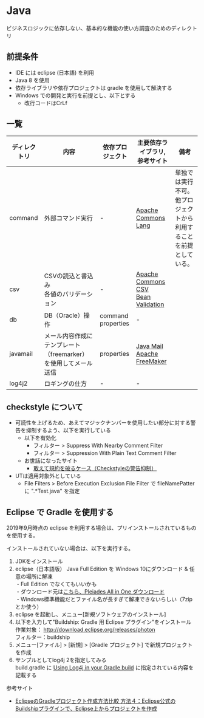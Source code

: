 # Java
ビジネスロジックに依存しない、基本的な機能の使い方調査のためのディレクトリ

## 前提条件
* IDE には eclipse (日本語) を利用
* Java 8 を使用
* 依存ライブラリや依存プロジェクトは gradle を使用して解決する
* Windows での開発と実行を前提とし、以下とする  
  * 改行コードはCrLf

## 一覧

| ディレクトリ | 内容                                         | 依存プロジェクト              | 主要依存ライブラリ, 参考サイト | 備考  |
| ------------ | -------------------------------------------- | ----------------------------- | ------------------------------ | ----- |
| command      | 外部コマンド実行                             | -                             | [Apache Commons Lang](https://commons.apache.org/proper/commons-lang/) | 単独では実行不可。他プロジェクトから利用することを前提としている。|
| csv          | CSVの読込と書込み <br> 各値のバリデーション  | -                             | [Apache Commons CSV](https://commons.apache.org/proper/commons-csv/) <br> [Bean Validation](https://beanvalidation.org/) ||
| db           | DB（Oracle）操作                             | command <br> properties       | -                              ||
| javamail     | メール内容作成にテンプレート（freemarker）を使用してメール送信 | properties  | [Java Mail](https://javaee.github.io/javamail/) <br> [Apache FreeMaker](https://freemarker.apache.org/)||
| log4j2       | ロギングの仕方                               | -                             | -                              ||

## checkstyle について

* 可読性を上げるため、あえてマジックナンバーを使用したい部分に対する警告を抑制するよう、以下を実行している
  * 以下を有効化
    * フィルター > Suppress With Nearby Comment Filter
    * フィルター > Suppression With Plain Text Comment Filter
  * お世話になったサイト
    * [敢えて規約を破るケース（Checkstyleの警告抑制）](http://daisuke-m.hatenablog.com/entry/20090914/1252946741)
* UTは適用対象外としている
  * File Filters > Before Execution Exclusion File Filter で fileNamePatter に ".*Test.java" を指定

## Eclipse で Gradle を使用する

2019年9月時点の eclipse を利用する場合は、プリインストールされているものを使用する。  

インストールされていない場合は、以下を実行する。  

1. JDKをインストール
1. eclipse（日本語版） Java Full Edition を Windows 10にダウンロード & 任意の場所に解凍  
  ・Full Edition でなくてもいいかも  
  ・ダウンロード元は[こちら、Pleiades All in One ダウンロード](https://mergedoc.osdn.jp/)  
  ・Windows標準機能だとファイル名が長すぎて解凍できないらしい（7zipとか使う）
1. eclipse を起動し、メニュー[新規ソフトウェアのインストール]
1. 以下を入力して"Buildship: Gradle 用 Eclipse プラグイン"をインストール  
  作業対象： http://download.eclipse.org/releases/photon   
  フィルター：buildship  
1. メニュー[ファイル] > [新規] > [Gradle プロジェクト] で新規プロジェクトを作成  
1. サンプルとしてlog4j 2を指定してみる  
build.gradle に [Using Log4j in your Gradle build](https://logging.apache.org/log4j/2.x/maven-artifacts.html) に指定されている内容を記載する

参考サイト
* [EclipseのGradleプロジェクト作成方法比較 方法４：Eclipse公式のBuildshipプラグインで、Eclipse上からプロジェクトを作成](https://qiita.com/grachro/items/d1ebad3857a794895426#%E6%96%B9%E6%B3%95%EF%BC%94eclipse%E5%85%AC%E5%BC%8F%E3%81%AEbuildship%E3%83%97%E3%83%A9%E3%82%B0%E3%82%A4%E3%83%B3%E3%81%A7eclipse%E4%B8%8A%E3%81%8B%E3%82%89%E3%83%97%E3%83%AD%E3%82%B8%E3%82%A7%E3%82%AF%E3%83%88%E3%82%92%E4%BD%9C%E6%88%90)
